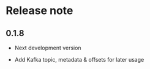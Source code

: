 # Release note

## 0.1.8
* Next development version

* Add Kafka topic, metadata & offsets for later usage

